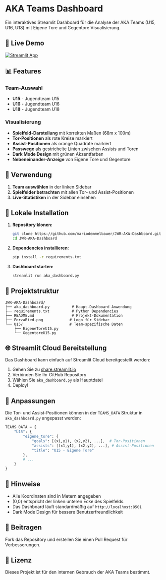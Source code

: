 # AKA Teams Dashboard

Ein interaktives Streamlit Dashboard für die Analyse der AKA Teams (U15, U16, U18) mit Eigene Tore und Gegentore Visualisierung.

## 🚀 Live Demo

[![Streamlit App](https://static.streamlit.io/badges/streamlit_badge_black_white.svg)](https://mariodemmelbauer-jwr-aka-dashboard.streamlit.app/)

## 📊 Features

### Team-Auswahl
- **U15** - Jugendteam U15
- **U16** - Jugendteam U16  
- **U18** - Jugendteam U18

### Visualisierung
- **Spielfeld-Darstellung** mit korrekten Maßen (68m x 100m)
- **Tor-Positionen** als rote Kreise markiert
- **Assist-Positionen** als orange Quadrate markiert
- **Passwege** als gestrichelte Linien zwischen Assists und Toren
- **Dark Mode Design** mit grünen Akzentfarben
- **Nebeneinander-Anzeige** von Eigene Tore und Gegentore

## 🎯 Verwendung

1. **Team auswählen** in der linken Sidebar
2. **Spielfelder betrachten** mit allen Tor- und Assist-Positionen
3. **Live-Statistiken** in der Sidebar einsehen

## 🔧 Lokale Installation

1. **Repository klonen:**
   ```bash
   git clone https://github.com/mariodemmelbauer/JWR-AKA-Dashboard.git
   cd JWR-AKA-Dashboard
   ```

2. **Dependencies installieren:**
   ```bash
   pip install -r requirements.txt
   ```

3. **Dashboard starten:**
   ```bash
   streamlit run aka_dashboard.py
   ```

## 📁 Projektstruktur

```
JWR-AKA-Dashboard/
├── aka_dashboard.py          # Haupt-Dashboard Anwendung
├── requirements.txt          # Python Dependencies
├── README.md                 # Projekt-Dokumentation
├── ForzaRied.png            # Logo für Sidebar
└── U15/                     # Team-spezifische Daten
    ├── EigeneToreU15.py
    └── GegentoreU15.py
```

## 🌐 Streamlit Cloud Bereitstellung

Das Dashboard kann einfach auf Streamlit Cloud bereitgestellt werden:

1. Gehen Sie zu [share.streamlit.io](https://share.streamlit.io)
2. Verbinden Sie Ihr GitHub Repository
3. Wählen Sie `aka_dashboard.py` als Hauptdatei
4. Deploy!

## 📝 Anpassungen

Die Tor- und Assist-Positionen können in der `TEAMS_DATA` Struktur in `aka_dashboard.py` angepasst werden:

```python
TEAMS_DATA = {
    "U15": {
        "eigene_tore": {
            "goals": [(x1,y1), (x2,y2), ...],  # Tor-Positionen
            "assists": [(x1,y1), (x2,y2), ...], # Assist-Positionen
            "title": "U15 - Eigene Tore"
        },
        # ...
    }
}
```

## 📝 Hinweise

- Alle Koordinaten sind in Metern angegeben
- (0,0) entspricht der linken unteren Ecke des Spielfelds
- Das Dashboard läuft standardmäßig auf `http://localhost:8501`
- Dark Mode Design für bessere Benutzerfreundlichkeit

## 🤝 Beitragen

Fork das Repository und erstellen Sie einen Pull Request für Verbesserungen.

## 📄 Lizenz

Dieses Projekt ist für den internen Gebrauch der AKA Teams bestimmt.
